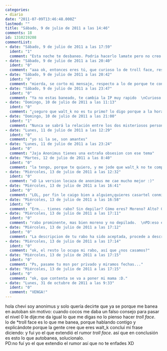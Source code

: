 ```yaml
---
categories:
- diario
date: "2011-07-09T13:46:48.000Z"
lastmod: ""
title: "Sábado, 9 de julio de 2011 a las 14:46"
comments: 18
id: 1310219208
commentList:
- date: "Sábado, 9 de julio de 2011 a las 17:59"
  ident: "1"
  comment: "Esta noche te desbaneo. Podria hacerlo lamate pero no creo que le pilles online  \n  \nSi, te banea por decir eso, explicarlo requeriria ir demasiado atras en la historia de chevismo... Y por si te lo preguntas, estoy en anonimo porque no estoy en casa."
- date: "Sábado, 9 de julio de 2011 a las 20:40"
  ident: "0"
  comment: "aaa ok, entonces eres tú, que curioso lo de troll face, respecto a lo de porq"
- date: "Sábado, 9 de julio de 2011 a las 20:42"
  ident: "0"
  comment: "mierda, se corto mi mensaje, respecto a lo de porque te confundimos con walt_k, es fácil, ambos tenéis una gran página y bastante conocida, en caracteres os parecéis muchísimo a la hora de comentar,  solo os diferencias cosas mínimas, entre ellas que tú sueles caer mejor a la gente porque te relacionas mas."
- date: "Sábado, 9 de julio de 2011 a las 23:47"
  ident: "0"
  comment: "Ya no estas baneado, te cambia la IP muy rapido  \nCurioso lo de walt_k, seria interesante conocerle. Bueno realmente seria dificil no relacionarse cuando toda esta web esta dedicada a compartir"
- date: "Domingo, 10 de julio de 2011 a las 11:13"
  ident: "0"
  comment: "¿seguro que walt_k no es tu primo? lo digo porque a la hora de hablar tenéis mucho parecido, y respecto a lo de conocerlo, me puedes conocer a mi que soy mas interesante."
- date: "Domingo, 10 de julio de 2011 a las 21:00"
  ident: "1"
  comment: "Nunca se sabrá la relación entre los dos misteriosos personajes Walt_K y Chevi me temo. Por lo menos por ahora ;)"
- date: "Lunes, 11 de julio de 2011 a las 12:29"
  ident: "0"
  comment: "yo si la se, son amantes"
- date: "Lunes, 11 de julio de 2011 a las 23:24"
  ident: "0"
  comment: "Jaja Anonimus tienes una extraña obsesion con ese tema"
- date: "Martes, 12 de julio de 2011 a las 8:40"
  ident: "0"
  comment: "la tengo, porque te quiero, y me jode que walt_k no te comparta :("
- date: "Miércoles, 13 de julio de 2011 a las 12:32"
  ident: "0"
  comment: "xD La version locaza de anonimus me cae mucho mejor :)"
- date: "Miércoles, 13 de julio de 2011 a las 16:41"
  ident: "0"
  comment: "LOL, por fin le caigo bien a alguien¿quieres casartel conmigo temu?"
- date: "Miércoles, 13 de julio de 2011 a las 16:58"
  ident: "0"
  comment: "Erm... tienes rabo? Sin depilar? Cómo eres? Moreno? Alto? Grande? Delgado?"
- date: "Miércoles, 13 de julio de 2011 a las 17:11"
  ident: "0"
  comment: "rabo prominente, mas bien moreno y no depilado.  \nPD:eso era una descripción de mi rabo y no mía XD"
- date: "Miércoles, 13 de julio de 2011 a las 17:12"
  ident: "0"
  comment: "La descripcion de tu rabo ha sido aceptada, procede a describir el resto así a grandes rasgos y t digo si nos casamos :)"
- date: "Miércoles, 13 de julio de 2011 a las 17:14"
  ident: "0"
  comment: "ok, el resto lo ocupa mi rabo, así que ¿nos casamos?"
- date: "Miércoles, 13 de julio de 2011 a las 17:15"
  ident: "0"
  comment: "Ps, pasame tu msn por privado y miramos fechas..."
- date: "Miércoles, 13 de julio de 2011 a las 17:15"
  ident: "0"
  comment: "ok, que contenta se va a poner mi mama :D."
- date: "Lunes, 31 de octubre de 2011 a las 9:33"
  ident: "0"
  comment: "VENGA!"
---
```


hola chevi soy anonimus y solo quería decirte que ya se porque me banea en autoban sin motivo: cuando cocos me daba un falso consejo para pasar el nivel 0 le dije:me da igual lo que me digas no lo pienso hacer *troll face*.  
lo de *troll face es lo que me banea, porque hablando contigo y explicándote porque la gente cree que eres walt_k concluí mi frase diciendo: y fui yo el que extendió el rumor *troll face*. así que en conclusión es esto lo que autobanea, solucionalo.  
PD:no fuí yo el que extendio el rumor así que no te enfades XD